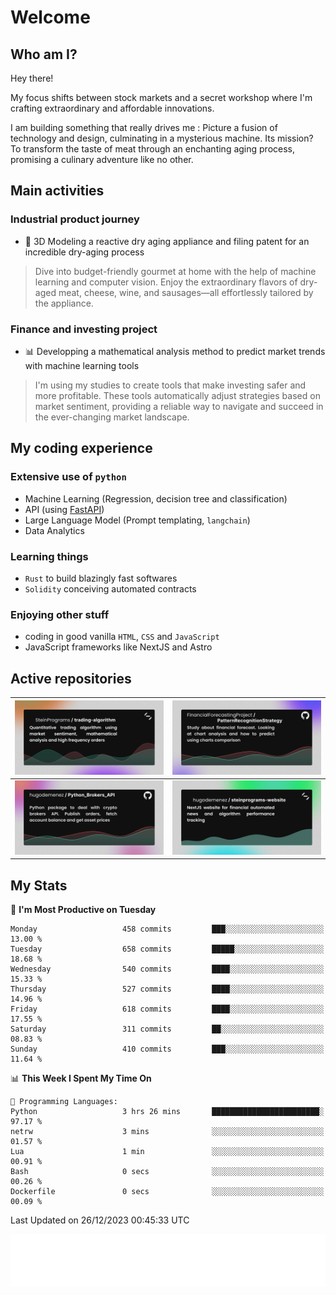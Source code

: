 # Welcome 

## Who am I?

Hey there! 

My focus shifts between stock markets and a secret workshop where I'm crafting extraordinary and affordable innovations. 

I am building something that really drives me :
Picture a fusion of technology and design, culminating in a mysterious machine. 
Its mission? To transform the taste of meat through an enchanting aging process, promising a culinary adventure like no other.

## Main activities

### Industrial product journey
* 🚀 3D Modeling a reactive dry aging appliance and filing patent for an incredible dry-aging process

> Dive into budget-friendly gourmet at home with the help of machine learning and computer vision. Enjoy the extraordinary flavors of dry-aged meat, cheese, wine, and sausages—all effortlessly tailored by the appliance.

### Finance and investing project
* 📊 Developping a mathematical analysis method to predict market trends with machine learning tools

> I'm using my studies to create tools that make investing safer and more profitable. These tools automatically adjust strategies based on market sentiment, providing a reliable way to navigate and succeed in the ever-changing market landscape.

## My coding experience

### Extensive use of `python` 

* Machine Learning (Regression, decision tree and classification)
* API (using [FastAPI](https://fastapi.tiangolo.com))
* Large Language Model (Prompt templating, `langchain`)
* Data Analytics

### Learning things

* `Rust` to build blazingly fast softwares
* `Solidity` conceiving automated contracts

### Enjoying other stuff

* coding in good vanilla `HTML`, `CSS` and `JavaScript` 
* JavaScript frameworks like NextJS and Astro

## Active repositories

|[![Python Trading Algorithm](assets/base_python_architecture.png)](https://github.com/SteinPrograms/base-python-architecture)|[![Quantitative Prediction](assets/pattern_recognition_strategy.png)](https://github.com/FinancialForecastingProject/PatternRecognitionStrategy.git)|
| ------------- | ------------- |
|[![Broker SDK](assets/python_brokers_api.png)](https://github.com/hugodemenez/Python_Brokers_API)|[![NextJS Website](assets/steinprograms-website.png)](https://github.com/hugodemenez/steinprograms-website)|

## My Stats

<!--START_SECTION:waka-->
📅 **I'm Most Productive on Tuesday** 

```text
Monday                   458 commits         ███░░░░░░░░░░░░░░░░░░░░░░   13.00 % 
Tuesday                  658 commits         █████░░░░░░░░░░░░░░░░░░░░   18.68 % 
Wednesday                540 commits         ████░░░░░░░░░░░░░░░░░░░░░   15.33 % 
Thursday                 527 commits         ████░░░░░░░░░░░░░░░░░░░░░   14.96 % 
Friday                   618 commits         ████░░░░░░░░░░░░░░░░░░░░░   17.55 % 
Saturday                 311 commits         ██░░░░░░░░░░░░░░░░░░░░░░░   08.83 % 
Sunday                   410 commits         ███░░░░░░░░░░░░░░░░░░░░░░   11.64 % 
```


📊 **This Week I Spent My Time On** 

```text
💬 Programming Languages: 
Python                   3 hrs 26 mins       ████████████████████████░   97.17 % 
netrw                    3 mins              ░░░░░░░░░░░░░░░░░░░░░░░░░   01.57 % 
Lua                      1 min               ░░░░░░░░░░░░░░░░░░░░░░░░░   00.91 % 
Bash                     0 secs              ░░░░░░░░░░░░░░░░░░░░░░░░░   00.26 % 
Dockerfile               0 secs              ░░░░░░░░░░░░░░░░░░░░░░░░░   00.09 % 
```


 Last Updated on 26/12/2023 00:45:33 UTC
<!--END_SECTION:waka-->

![Coding metrics](metrics.plugin.wakatime.svg)
